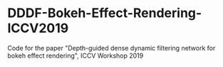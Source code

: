 # DDDF-Bokeh-Effect-Rendering-ICCV2019
Code for the paper "Depth-guided dense dynamic filtering network for bokeh effect rendering", ICCV Workshop 2019
